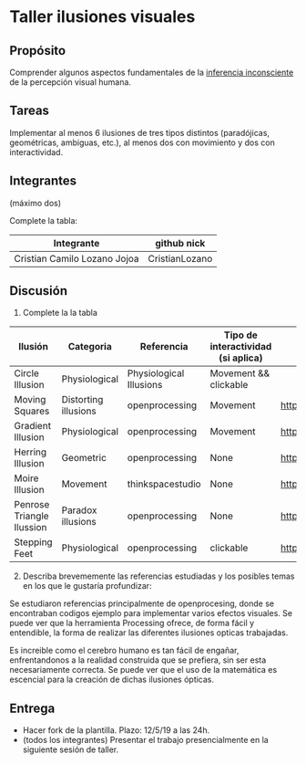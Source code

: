 # Taller ilusiones visuales

## Propósito

Comprender algunos aspectos fundamentales de la [inferencia inconsciente](https://github.com/VisualComputing/Cognitive) de la percepción visual humana.

## Tareas

Implementar al menos 6 ilusiones de tres tipos distintos (paradójicas, geométricas, ambiguas, etc.), al menos dos con movimiento y dos con interactividad.

## Integrantes
(máximo dos)

Complete la tabla:

| Integrante | github nick |
|------------|-------------|
|  Cristian Camilo Lozano Jojoa | CristianLozano            |

## Discusión

1. Complete la la tabla

| Ilusión | Categoria | Referencia | Tipo de interactividad (si aplica) | URL código base (si aplica) |
|---------|-----------|------------|------------------------------------|-----------------------------|
|Circle Illusion|Physiological|Physiological Illusions|Movement && clickable||
|Moving Squares|Distorting illusions|openprocessing|Movement|https://www.openprocessing.org/sketch/546302|
|Gradient Illusion|Physiological|openprocessing|Movement|https://www.openprocessing.org/sketch/168577|
|Herring Illusion|Geometric|openprocessing|None|https://www.openprocessing.org/sketch/168636|
|Moire Illusion|Movement|thinkspacestudio|None|https://thinkspacestudio.com/tutorials/moire_loops_in_java|
|Penrose Triangle Ilussion|Paradox illusions|openprocessing|None|https://www.openprocessing.org/sketch/375565|
|Stepping Feet|Physiological|openprocessing|clickable|https://www.openprocessing.org/sketch/168574|


2. Describa brevememente las referencias estudiadas y los posibles temas en los que le gustaría profundizar:

Se estudiaron referencias principalmente de openprocesing, donde se encontraban codigos ejemplo para implementar varios efectos visuales.
Se puede ver que la herramienta Processing ofrece, de forma fácil y entendible, la forma de realizar las diferentes ilusiones opticas trabajadas.

Es increible como el cerebro humano es tan fácil de engañar, enfrentandonos a la realidad construida que se prefiera, sin ser esta necesariamente correcta. Se puede ver que el uso de la matemática es escencial para la creación de dichas ilusiones ópticas.

## Entrega



* Hacer fork de la plantilla. Plazo: 12/5/19 a las 24h.
* (todos los integrantes) Presentar el trabajo presencialmente en la siguiente sesión de taller.
